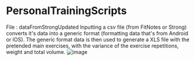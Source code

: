 # PersonalTrainingScripts
File : dataFromStrongUpdated
Inputting a csv file (from FitNotes or Strong) converts it's data into a generic format (formatting data that's from Android or IOS). The generic format data is then used to generate a XLS file with the pretended main exercises, with the variance of the exercise repetitions, weight and total volume.
![image](https://user-images.githubusercontent.com/81471057/160286659-5416899e-a624-4549-be1e-f33dd1d7c40d.png)

